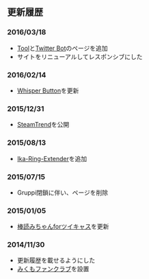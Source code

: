 更新履歴
----

### 2016/03/18
* [Tool](/tool)と[Twitter Bot](/twitterbot)のページを追加
* サイトをリニューアルしてレスポンシブにした

### 2016/02/14
* [Whisper Button](http://abcang.net/chrome#whisper_button)を更新

### 2015/12/31
* [SteamTrend](/desktop#SteamTrend)を公開

### 2015/08/13
* [Ika-Ring-Extender](/userscript#ika_ring_extender)を追加

### 2015/07/15
* Gruppi閉鎖に伴い、ページを削除

### 2015/01/05
* [棒読みちゃんforツイキャス](/chrome#bouyomi_for_twicas)を更新

### 2014/11/30
* 更新履歴を載せるようにした
* [みくもファンクラブ](/web#mikumo)を設置
